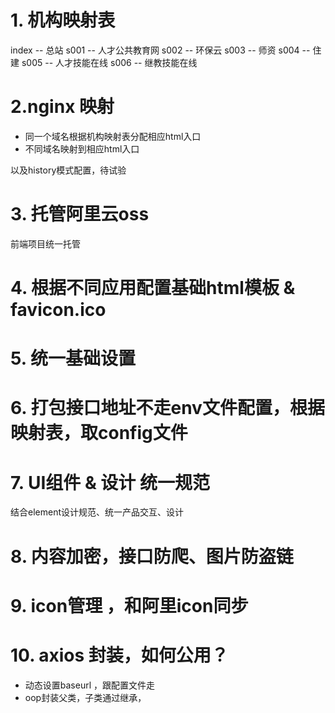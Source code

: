 # 1. 机构映射表
index -- 总站
s001  -- 人才公共教育网
s002  -- 环保云
s003  -- 师资
s004  -- 住建
s005  -- 人才技能在线
s006  -- 继教技能在线

# 2.nginx 映射

- 同一个域名根据机构映射表分配相应html入口
- 不同域名映射到相应html入口

以及history模式配置，待试验

# 3. 托管阿里云oss

前端项目统一托管

# 4. 根据不同应用配置基础html模板 & favicon.ico


# 5. 统一基础设置

# 6. 打包接口地址不走env文件配置，根据映射表，取config文件


# 7. UI组件 & 设计 统一规范

结合element设计规范、统一产品交互、设计

# 8. 内容加密，接口防爬、图片防盗链

# 9. icon管理 ，和阿里icon同步

# 10. axios 封装，如何公用？

- 动态设置baseurl ，跟配置文件走
- oop封装父类，子类通过继承，
